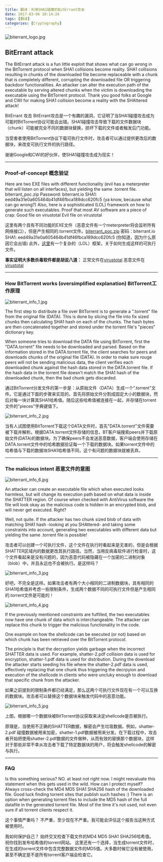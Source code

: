 ```yaml
---
title: 翻译：利用SHA1碰撞的BitErrant攻击
date: 2017-03-06 10:14:24
tags: [翻译]
categories: [Cryptography]
---
```



![biterrant_logo.jpg](/sourcepictures/2017/03/biterrant_logo.jpg)

## BitErrant attack

The BitErrant attack is a fun little exploit that shows what can go wrong in the BitTorrent protocol when SHA1 collisions become reality.
SHA1 collisions resulting in chunks of the downloaded file become replaceable with a chunk that is completely different, corrupting the downloaded file OR triggering backdoor functionalities.
An attacker can alter the execution path of the executable by serving altered chunks when the victim is downloading the executable using the BitTorrent protocol.
Thank you good folks at Google and CWI for making SHA1 collision become a reality with the SHAttered attack!

BitErrant 攻击
BitErrant攻击是一个有趣的漏洞，它证明了当SHA1碰撞攻击成为可能时BitTorrent协议可能会出错。SHA1碰撞攻击导致下载的文件数据块（chunk）可能被完全不同的数据块替换，损坏下载的文件或者触发后门功能。

当受害者使用BitTorrent协议下载可执行文件时，攻击者可以通过提供更改后的数据块，来改变可执行文件的执行路径。

谢谢Google和CWI的好伙伴，使SHA1碰撞攻击成为现实！

***

### Proof-of-concept 概念验证
Here are two EXE files with different functionality (evil has a meterpreter that will listen on all interfaces), but yielding the same .torrent file. biterrant_poc.zip
Password: biterrant.io
SHA1: eed49a31e0a605464b41df46fbca189dcc620fc5 (ya know, because what can go wrong?)
Also, here is a sophisticated (LOL) framework on how to generate such executables.
Proof that most AV software are a piece of crap:
Good file on virustotal
Evil file on virustotal

这里有两个具有不同功能的EXE文件（恶意文件有一个meterpreter将会监听所有网络接口），但是产生相同的.torrent文件。[biterrant_poc.zip](https://biterrant.io/files/biterrant_poc.zip)
密码：biterrant.io
SHA1: eed49a31e0a605464b41df46fbca189dcc620fc5 (你知道，因为什么原因它会出错)
此外，[这里](https://github.com/skelsec/BitErrant)有一个复杂的（LOL）框架，关于如何生成这样的可执行文件。

**事实证明大多数杀毒软件都是胡说八道：**
正常文件在[virustotal](https://virustotal.com/en/file/aab71ef7bf13e4fe8613d4f1f9ae136cd7f03474c0e576f0de6f9fc4c15edd97/analysis/1488732404/)
恶意文件在[virustotal](https://virustotal.com/en/file/0624ed0bad3edf8308004b323d6f3cfd70751395dc93bd1108f7a6df87223102/analysis/1488732438/)

***

### How BitTorrent works (oversimplified explanation) BitTorrent工作原理

![biterrant_info_1.jpg](/sourcepictures/2017/03/biterrant_info_1.jpg)

The first step to distribute a file over BitTorrent is to generate a ".torrent" file from the original file (DATA). This is done by slicing the file into fix sized chunks then calculating SHA1 hash on each of the chunks. The hash bytes are then concatenated together and stored under the torrent file's "pieces" dictionary key.

When someone tries to download the DATA file using BitTorrent, first the "DATA.torrent" file needs to be downloaded and parsed. Based on the information stored in the DATA.torrent file, the client searches for peers and downloads chunks of the original file (DATA). In order to make sure rouge peers will not be sending malicious data, the client verifies each downloaded chunk against the hash data stored in the DATA.torrent file. If the hash data in the torrent file doesn't match the SHA1 hash of the downloaded chunk, then the bad chunk gets discarded.

通过BitTorrent分发文件的第一步是：从原始文件（DATA）生成一个".torrent"文件。它是通过下面的步骤来实现的，首先将原始文件分割成固定大小的数据块，然后对每一块计算其SHA1哈希值。随后这些哈希值被连接在一起，并存储在torrent文件的"pieces"字典键值下。

![biterrant_info_2.jpg](/sourcepictures/2017/03/biterrant_info_2.jpg)

当有人试图使用BitTorrent下载这个DATA文件时，首先"DATA.torrent"文件需要被下载并解析。根据DATA.torrent文件存储的信息，BT客户端搜索peers并下载原始文件(DATA)的数据块。为了确保peers不会发送恶意数据，客户端会使用存储在DATA.torrent文件中的哈希数据验证每一个下载的数据块。如果torrent文件中的哈希值与下载的数据块SHA1哈希值不同，这个有问题的数据块就被丢弃。

***

### The malicious intent 恶意文件的意图

![biterrant_info_6.jpg](/sourcepictures/2017/03/biterrant_info_6.jpg)


An attacker can create an executable file which when executed looks harmless, but will change its execution path based on what data is inside the SHATTER region. Of course when checked with AntiVirus software the file will look okay as the malicious code is hidden in an encrypted blob, and will never get executed. Right?

Well, not quite. If the attacker has two chunk sized blob of data with matching SHA1 hash -looking at you SHAttered- and taking some constraints into account, generating two executables with different data but yielding the same .torrent file is possible!

攻击者可以创建一个可执行文件，这个文件在执行时看起来是无害的，但是会根据SHATTER区域内的数据更改其执行路径。当然，当用反病毒软件进行检查时，这个文件看起来是没有问题的，因为恶意代码被隐藏在一个加密的二进制对象（blob）中，并且永远也不会被执行。是这样吗？

![biterrant_info_3.jpg](/sourcepictures/2017/03/biterrant_info_3.jpg)

好吧，不完全是这样。如果攻击者有两个大小相同的二进制数据块，具有相同的SHA1哈希值并考虑一些限制条件，生成两个数据不同的可执行文件但是产生相同的.torrent文件是可能的！

![biterrant_info_4.jpg](/sourcepictures/2017/03/biterrant_info_4.jpg)

If the previously mentioned constraints are fulfilled, the two executables now have one chunk of data which is interchangeable. The attacker can replace this chunk to trigger the malicious functionality in the code.

One example on how the shellcode can be executed (or not) based on which chunk has been retrieved over the BitTorrent protocol.

The principle is that the decryption yields garbage when the incorrect SHATTER data is used. For example, shatter-2.pdf collision data is used for encryption, shatter-1.pdf data is used for distribution. During the download the attacker starts seeding his file where the shatter-2.pdf data is used, effectively replacing that one chunk thus triggering the decrpyion and execution of the shellcode in clients who were uncluky enough to download that specific chunk from the attacker.

如果之前提到的限制条件都已经满足，那么这两个可执行文件现在有一个可以互换的数据块。攻击者可以替换这个数据块来触发代码中的恶意功能。

![biterrant_info_5.jpg](/sourcepictures/2017/03/biterrant_info_5.jpg)

上图，根据哪一个数据块被BitTorrent协议获取来决定shellcode是否被执行。

原理是，当使用不正确的SHATTER数据，解密会产生垃圾数据。例如，shatter-2.pdf 碰撞数据被用来加密，shatter-1.pdf数据被用来分发。在下载过程中，攻击者开始把使用shatter-2.pdf数据的文件做种，从而有效的替换那个数据块，这样对于那些非常不幸从攻击者下载了特定数据块的用户，将会触发shellcode的解密与执行。



***

### FAQ
Is this something serious?
NO. at least not right now. I might reevaluate this statement when this gets used in the wild.
How can I protect myself?
Always cross-check the MD4 MD5 SHA1 SHA256 hash of the downloaded file. Good luck finding torrent sites that publish such hashes :)
There is an option when generating torrent files to include the MD5 hash of the full datafile in the generated torrent file. Most of the time it's not used, not even sure if all torrent clients respect it.

这个事情严重吗？
不严重，至少现在不严重。我可能会评估这个报告当这种方式被使用时。

我如何保护自己？
始终交叉检查下载文件的MD4 MD5 SHA1 SHA256哈希值。 祝你找到发布哈希值的torrent网站。
这里还有一个选择，当生成torrent文件时，在生成的torrent文件中包含完整数据文件的MD5值。大多数时候它没有被使用，甚至不确定是不是所有torrent客户端会检查它。
